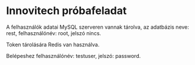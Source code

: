 # Innovitech próbafeladat

A felhasználók adatai MySQL szerveren vannak tárolva, az adatbázis neve: rest, felhasználónév: root, jelszó nincs.

Token tárolására Redis van használva.

Belépeshez felhasználónév: testuser, jelszó: password.
